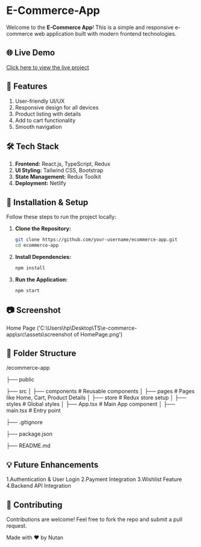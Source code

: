 # E-Commerce-App

Welcome to the **E-Commerce App**! This is a simple and responsive e-commerce web application built with modern frontend technologies.

## 🌐 Live Demo
[Click here to view the live project](https://nutan-ecommerce-app.netlify.app/)

## 🚀 Features
1. User-friendly UI/UX
2. Responsive design for all devices
3. Product listing with details
4. Add to cart functionality
5. Smooth navigation

## 🛠️ Tech Stack
1. **Frontend:** React.js, TypeScript, Redux
2. **UI Styling:** Tailwind CSS, Bootstrap
3. **State Management:** Redux Toolkit
4. **Deployment:** Netlify

## 📌 Installation & Setup
Follow these steps to run the project locally:

1. **Clone the Repository:**
   ```sh
   git clone https://github.com/your-username/ecommerce-app.git
   cd ecommerce-app

2. **Install Dependencies:**
   ```sh
   npm install

3. **Run the Application:**
   ```sh
   npm start

## 📷 Screenshot 
Home Page ('C:\Users\hp\Desktop\TS\e-commerce-app\src\assets\screenshot of HomePage.png')

## 📌 Folder Structure
/ecommerce-app

├── public

├── src
│   ├── components   # Reusable components
│   ├── pages        # Pages like Home, Cart, Product Details
│   ├── store        # Redux store setup
│   ├── styles       # Global styles
│   ├── App.tsx      # Main App component
│   ├── main.tsx     # Entry point

├── .gitignore

├── package.json

├── README.md

## 💡 Future Enhancements
1.Authentication & User Login
2.Payment Integration
3.Wishlist Feature
4.Backend API Integration

## 🤝 Contributing
Contributions are welcome! Feel free to fork the repo and submit a pull request.

Made with ❤️ by Nutan
